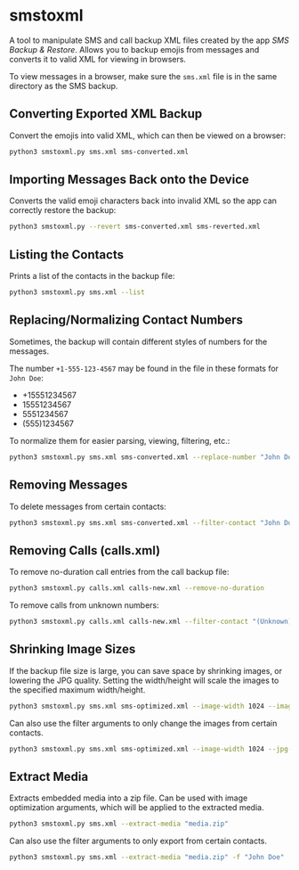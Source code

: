 # smstoxml
A tool to manipulate SMS and call backup XML files created by the app *SMS Backup & Restore*.
Allows you to backup emojis from messages and converts it to valid XML for viewing in browsers.

To view messages in a browser, make sure the `sms.xml` file is in the same directory as the SMS backup.

## Converting Exported XML Backup
Convert the emojis into valid XML, which can then be viewed on a browser:
```bash
python3 smstoxml.py sms.xml sms-converted.xml
```

## Importing Messages Back onto the Device
Converts the valid emoji characters back into invalid XML so the app can correctly restore the backup:
```bash
python3 smstoxml.py --revert sms-converted.xml sms-reverted.xml
```

## Listing the Contacts
Prints a list of the contacts in the backup file:
```bash
python3 smstoxml.py sms.xml --list
```

## Replacing/Normalizing Contact Numbers
Sometimes, the backup will contain different styles of numbers for the messages.

The number `+1-555-123-4567` may be found in the file in these formats for `John Doe`:
- +15551234567
- 15551234567
- 5551234567
- (555)1234567

To normalize them for easier parsing, viewing, filtering, etc.:
```bash
python3 smstoxml.py sms.xml sms-converted.xml --replace-number "John Doe" "+15551234567"
```

## Removing Messages
To delete messages from certain contacts:
```bash
python3 smstoxml.py sms.xml sms-converted.xml --filter-contact "John Doe" --filter-contact "Jane Doe" --filter-number "555123456" --remove-filtered
```

## Removing Calls (calls.xml)
To remove no-duration call entries from the call backup file:
```bash
python3 smstoxml.py calls.xml calls-new.xml --remove-no-duration
```

To remove calls from unknown numbers:
```bash
python3 smstoxml.py calls.xml calls-new.xml --filter-contact "(Unknown)" --remove-filtered
```

## Shrinking Image Sizes
If the backup file size is large, you can save space by shrinking images, or lowering the JPG quality.
Setting the width/height will scale the images to the specified maximum width/height.
```bash
python3 smstoxml.py sms.xml sms-optimized.xml --image-width 1024 --image-height 1024 --jpg-quality 80
```

Can also use the filter arguments to only change the images from certain contacts.
```bash
python3 smstoxml.py sms.xml sms-optimized.xml --image-width 1024 --jpg-quality 80 -f "John Doe"
```

## Extract Media
Extracts embedded media into a zip file. Can be used with image optimization arguments, which will be applied to the extracted media.
```bash
python3 smstoxml.py sms.xml --extract-media "media.zip"
```

Can also use the filter arguments to only export from certain contacts.
```bash
python3 smstoxml.py sms.xml --extract-media "media.zip" -f "John Doe"
```
